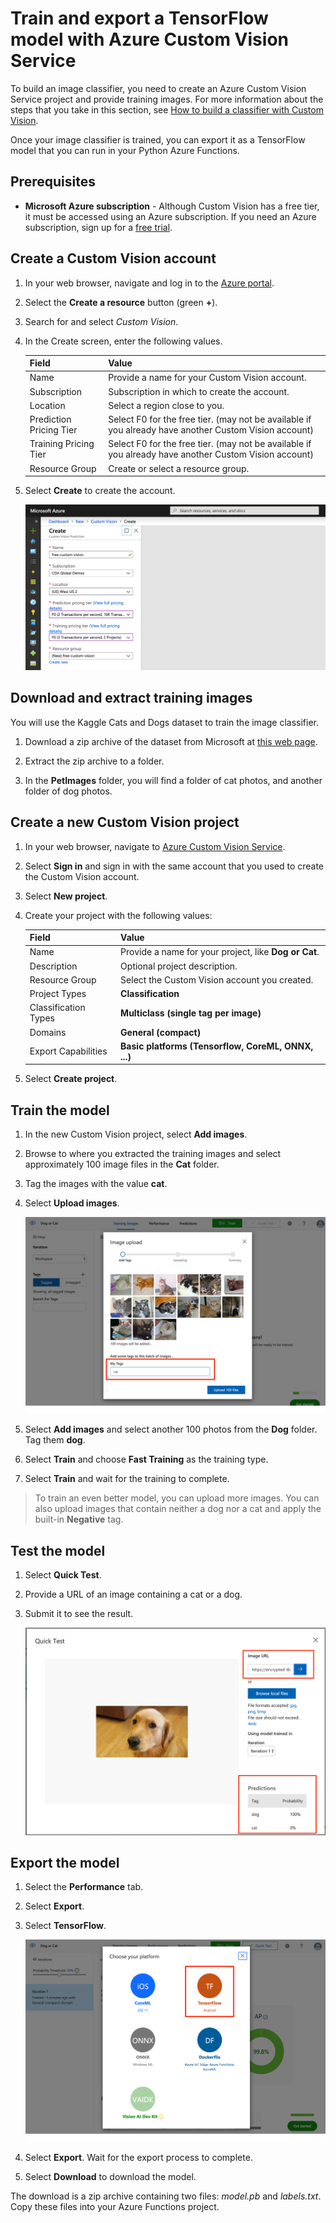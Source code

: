 # Train and export a TensorFlow model with Azure Custom Vision Service

To build an image classifier, you need to create an Azure Custom Vision Service project and provide training images. For more information about the steps that you take in this section, see [How to build a classifier with Custom Vision](https://docs.microsoft.com/azure/cognitive-services/custom-vision-service/getting-started-build-a-classifier?WT.mc_id=functionspython-github-antchu).

Once your image classifier is trained, you can export it as a TensorFlow model that you can run in your Python Azure Functions.

## Prerequisites

* **Microsoft Azure subscription** - Although Custom Vision has a free tier, it must be accessed using an Azure subscription. If you need an Azure subscription, sign up for a [free trial](https://azure.microsoft.com/free/?WT.mc_id=functionspython-github-antchu).

## Create a Custom Vision account

1. In your web browser, navigate and log in to the [Azure portal](https://portal.azure.com/?WT.mc_id=functionspython-github-antchu).

1. Select the **Create a resource** button (green **+**).

1. Search for and select *Custom Vision*.

1. In the Create screen, enter the following values.

   | Field | Value |
   | ----- | ----- |
   | Name | Provide a name for your Custom Vision account. |
   | Subscription | Subscription in which to create the account. |
   | Location | Select a region close to you. |
   | Prediction Pricing Tier | Select F0 for the free tier. (may not be available if you already have another Custom Vision account) |
   | Training Pricing Tier | Select F0 for the free tier. (may not be available if you already have another Custom Vision account) |
   | Resource Group | Create or select a resource group. |

1. Select **Create** to create the account.

    ![Create Custom Vision account](resources/assets/create-custom-vision.png)

## Download and extract training images

You will use the Kaggle Cats and Dogs dataset to train the image classifier.

1. Download a zip archive of the dataset from Microsoft at [this web page](https://www.microsoft.com/en-us/download/details.aspx?id=54765&WT.mc_id=functionspython-github-antchu).

1. Extract the zip archive to a folder.

1. In the **PetImages** folder, you will find a folder of cat photos, and another folder of dog photos.

## Create a new Custom Vision project

1. In your web browser, navigate to [Azure Custom Vision Service](https://www.customvision.ai/).

1. Select **Sign in** and sign in with the same account that you used to create the Custom Vision account.

1. Select **New project**.

1. Create your project with the following values:

   | Field | Value |
   | ----- | ----- |
   | Name | Provide a name for your project, like **Dog or Cat**. |
   | Description | Optional project description. |
   | Resource Group | Select the Custom Vision account you created. |
   | Project Types | **Classification** |
   | Classification Types | **Multiclass (single tag per image)** |
   | Domains | **General (compact)** |
   | Export Capabilities | **Basic platforms (Tensorflow, CoreML, ONNX, ...)** |

1. Select **Create project**.

## Train the model

1. In the new Custom Vision project, select **Add images**.

1. Browse to where you extracted the training images and select approximately 100 image files in the **Cat** folder.

1. Tag the images with the value **cat**.

1. Select **Upload images**.

    ![Tag cat images](resources/assets/tag-images.png)

1. Select **Add images** and select another 100 photos from the **Dog** folder. Tag them **dog**.

1. Select **Train** and choose **Fast Training** as the training type.

1. Select **Train** and wait for the training to complete.

> To train an even better model, you can upload more images. You can also upload images that contain neither a dog nor a cat and apply the built-in **Negative** tag.

## Test the model

1. Select **Quick Test**.

1. Provide a URL of an image containing a cat or a dog.

1. Submit it to see the result.

    ![Quick test](resources/assets/quick-test.png)

## Export the model

1. Select the **Performance** tab.

1. Select **Export**.

1. Select **TensorFlow**.

    ![Exporting a TensorFlow model](resources/assets/export-tensorflow.png)

1. Select **Export**. Wait for the export process to complete.

1. Select **Download** to download the model.

The download is a zip archive containing two files: *model.pb* and *labels.txt*. Copy these files into your Azure Functions project.
